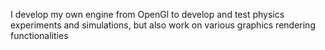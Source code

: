 I develop my own engine from OpenGl to develop and test physics experiments and simulations, but also work on various graphics rendering functionalities
